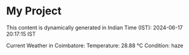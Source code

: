 # My Project

This content is dynamically generated in Indian Time (IST): 2024-06-17 20:17:15 IST


Current Weather in Coimbatore:
Temperature: 28.88 °C
Condition: haze
